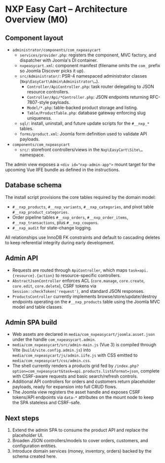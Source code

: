# NXP Easy Cart – Architecture Overview (M0)

## Component layout

- `administrator/components/com_nxpeasycart`
  - `services/provider.php`: registers the component, MVC factory, and dispatcher with Joomla's DI container.
  - `nxpeasycart.xml`: component manifest (filename omits the `com_` prefix so Joomla Discover picks it up).
  - `src/Administrator/`: PSR-4 namespaced administrator classes (`Nxp\EasyCart\Admin\Administrator\…`).
    - `Controller/ApiController.php`: task router delegating to JSON resource controllers.
    - `Controller/Api/*Controller.php`: JSON endpoints returning RFC-7807-style payloads.
    - `Model/*.php`: table-backed product storage and listing.
    - `Table/ProductTable.php`: database gateway enforcing slug uniqueness.
  - `sql/`: install, uninstall, and future update scripts for the `#__nxp_*` tables.
  - `forms/product.xml`: Joomla form definition used to validate API payloads.
- `components/com_nxpeasycart`
  - `src/`: storefront controllers/views in the `Nxp\EasyCart\Site\…` namespace.

The admin view exposes a `<div id="nxp-admin-app">` mount target for the upcoming Vue IIFE bundle as defined in the instructions.

## Database schema

The install script provisions the core tables required by the domain model:

- `#__nxp_products`, `#__nxp_variants`, `#__nxp_categories`, and pivot table `#__nxp_product_categories`.
- Order pipeline tables `#__nxp_orders`, `#__nxp_order_items`, `#__nxp_transactions`, plus `#__nxp_coupons`.
- `#__nxp_audit` for state-change logging.

All relationships use InnoDB FK constraints and default to cascading deletes to keep referential integrity during early development.

## Admin API

- Requests are routed through `ApiController`, which maps `task=api.{resource}.{action}` to resource-specific controllers.
- `AbstractJsonController` enforces ACL (`core.manage`, `core.create`, `core.edit`, `core.delete`), CSRF tokens via `Session::checkToken('request')`, and standard JSON responses.
- `ProductsController` currently implements browse/store/update/destroy endpoints operating on the `#__nxp_products` table using the Joomla MVC model and table classes.

## Admin SPA build

- Web assets are declared in `media/com_nxpeasycart/joomla.asset.json` under the handle `com_nxpeasycart.admin`.
- `media/com_nxpeasycart/src/admin-main.js` (Vue 3) is compiled through Vite (`build/vite.config.admin.js`) into `media/com_nxpeasycart/js/admin.iife.js` with CSS emitted to `media/com_nxpeasycart/css/admin.css`.
- The shell currently renders a products grid fed by `/index.php?option=com_nxpeasycart&task=api.products.list&format=json`, complete with CSRF-aware requests and basic search/refresh controls.
- Additional API controllers for orders and customers return placeholder payloads, ready for expansion into full CRUD flows.
- The Joomla view registers the asset handle and exposes CSRF tokens/API endpoints via `data-*` attributes on the mount node to keep the SPA stateless and CSRF-safe.

## Next steps

1. Extend the admin SPA to consume the product API and replace the placeholder UI.
2. Broaden JSON controllers/models to cover orders, customers, and configuration entities.
3. Introduce domain services (money, inventory, orders) backed by the schema created here.
